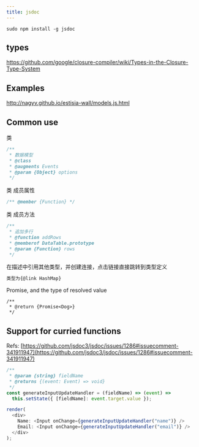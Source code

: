 ```yaml
---
title: jsdoc
---
```


```
sudo npm install -g jsdoc
```

## types

https://github.com/google/closure-compiler/wiki/Types-in-the-Closure-Type-System

## Examples

http://nagyv.github.io/estisia-wall/models.js.html

## Common use

类

```js
/**
 * 数据模型
 * @class
 * @augments Events
 * @param {Object} options
 */
```

类 成员属性

```js
/** @member {Function} */
```

类 成员方法

```js
/**
 * 追加多行
 * @function addRows
 * @memberof DataTable.prototype
 * @param {Function} rows
 */
```

在描述中引用其他类型，并创建连接，点击链接直接跳转到类型定义

```js
类型为{@link HashMap}
```

Promise, and the type of resolved value

```
/**
 * @return {Promise<Dog>}
 */
```

## Support for curried functions

Refs: [https://github.com/jsdoc3/jsdoc/issues/1286#issuecomment-341911947](https://github.com/jsdoc3/jsdoc/issues/1286#issuecomment-341911947)

```js
/**
 * @param {string} fieldName
 * @returns {(event: Event) => void}
 */
const generateInputUpdateHandler = (fieldName) => (event) =>
  this.setState({ [fieldName]: event.target.value });

render(
  <div>
    Name: <Input onChange={generateInputUpdateHandler("name")} />
    Email: <Input onChange={generateInputUpdateHandler("email")} />
  </div>
);
```
